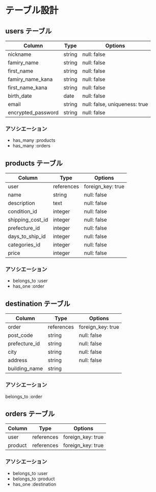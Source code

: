 # テーブル設計

## users テーブル

| Column | Type | Options |
| ---| --- | --- |
|nickname|string|null: false|
|famiry_name|string|null: false|
|first_name|string|null: false|
|famiry_name_kana|string|null: false|
|first_name_kana|string|null: false|
|birth_date|date|null: false|
|email|string|null: false, uniqueness: true|
|encrypted_password|string|null: false|

### アソシエーション

- has_many :products
- has_many :orders



## products テーブル

|Column|Type|Options|
|---|---|---|
|user|references|foreign_key: true|
|name|string|null: false|
|description|text|null: false|
|condition_id|integer|null: false|
|shipping_cost_id|integer|null: false|
|prefecture_id|integer|null: false|
|days_to_ship_id|integer|null: false|
|categories_id|integer|null: false|
|price|integer|null: false|

### アソシエーション

- belongs_to :user
- has_one :order


## destination テーブル

|Column|Type|Options|
|---|---|---|
|order|references|foreign_key: true|
|post_code|string|null: false|
|prefecture_id|string|null: false|
|city|string|null: false|
|address|string|null: false|
|building_name|string||

### アソシエーション

belongs_to :order

## orders テーブル

|Column|Type|Options|
|---|---|---|
|user|references|foreign_key: true|
|product|references|foreign_key: true|

### アソシエーション

- belongs_to :user
- belongs_to :product
- has_one :destination